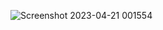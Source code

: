 ![Screenshot 2023-04-21 001554](https://user-images.githubusercontent.com/96179625/233716116-f3440d05-9129-4f79-8529-335c458f8f5d.png)
